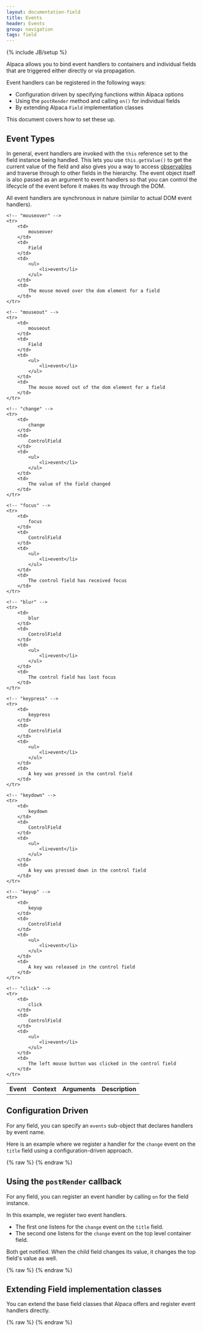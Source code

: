 ```yaml
---
layout: documentation-field
title: Events
header: Events
group: navigation
tags: field
---
```

{% include JB/setup %}

Alpaca allows you to bind event handlers to containers and individual fields that are triggered either
directly or via propagation.

Event handlers can be registered in the following ways:

- Configuration driven by specifying functions within Alpaca options
- Using the ```postRender``` method and calling ```on()``` for individual fields
- By extending Alpaca ```Field``` implementation classes

This document covers how to set these up.

## Event Types

In general, event handlers are invoked with the <code>this</code> reference set to the field instance being handled.
This lets you use <code>this.getValue()</code> to get the current value of the field and also gives you a way to
access <a href="observables.html">observables</a> and traverse through to other fields in the hierarchy.  The
event object itself is also passed as an argument to event handlers so that you can control the lifecycle of the
event before it makes its way through the DOM.

All event handlers are synchronous in nature (similar to actual DOM event handlers).

<table class="table table-bordered">
    <tr>
        <th>Event</th>
        <th>Context</th>
        <th>Arguments</th>
        <th>Description</th>
    </tr>

    <!-- "mouseover" -->
    <tr>
        <td>
            mouseover
        </td>
        <td>
            Field
        </td>
        <td>
            <ul>
                <li>event</li>
            </ul>
        </td>
        <td>
            The mouse moved over the dom element for a field
        </td>
    </tr>

    <!-- "mouseout" -->
    <tr>
        <td>
            mouseout
        </td>
        <td>
            Field
        </td>
        <td>
            <ul>
                <li>event</li>
            </ul>
        </td>
        <td>
            The mouse moved out of the dom element for a field
        </td>
    </tr>

    <!-- "change" -->
    <tr>
        <td>
            change
        </td>
        <td>
            ControlField
        </td>
        <td>
            <ul>
                <li>event</li>
            </ul>
        </td>
        <td>
            The value of the field changed
        </td>
    </tr>

    <!-- "focus" -->
    <tr>
        <td>
            focus
        </td>
        <td>
            ControlField
        </td>
        <td>
            <ul>
                <li>event</li>
            </ul>
        </td>
        <td>
            The control field has received focus
        </td>
    </tr>

    <!-- "blur" -->
    <tr>
        <td>
            blur
        </td>
        <td>
            ControlField
        </td>
        <td>
            <ul>
                <li>event</li>
            </ul>
        </td>
        <td>
            The control field has lost focus
        </td>
    </tr>

    <!-- "keypress" -->
    <tr>
        <td>
            keypress
        </td>
        <td>
            ControlField
        </td>
        <td>
            <ul>
                <li>event</li>
            </ul>
        </td>
        <td>
            A key was pressed in the control field
        </td>
    </tr>

    <!-- "keydown" -->
    <tr>
        <td>
            keydown
        </td>
        <td>
            ControlField
        </td>
        <td>
            <ul>
                <li>event</li>
            </ul>
        </td>
        <td>
            A key was pressed down in the control field
        </td>
    </tr>

    <!-- "keyup" -->
    <tr>
        <td>
            keyup
        </td>
        <td>
            ControlField
        </td>
        <td>
            <ul>
                <li>event</li>
            </ul>
        </td>
        <td>
            A key was released in the control field
        </td>
    </tr>

    <!-- "click" -->
    <tr>
        <td>
            click
        </td>
        <td>
            ControlField
        </td>
        <td>
            <ul>
                <li>event</li>
            </ul>
        </td>
        <td>
            The left mouse button was clicked in the control field
        </td>
    </tr>

</table>


## Configuration Driven

For any field, you can specify an ```events``` sub-object that declares handlers by event name.

Here is an example where we register a handler for the ```change``` event on the ```title``` field using a
configuration-driven approach.

<div id="field1"> </div>
{% raw %}
<script type="text/javascript" id="field1-script">
$("#field1").alpaca({
    "schema": {
        "type": "object",
        "properties": {
            "title": {
                "type": "string"
            }
        }
    },
    "options": {
        "fields": {
            "title": {
                "type": "text",
                "label": "Title",
                "events": {
                    "change": function() {
                        alert("The value was changed to: " + this.getValue());
                    }
                }
            }
        }
    }
});
</script>
{% endraw %}


## Using the ```postRender``` callback

For any field, you can register an event handler by calling ```on``` for the field instance.

In this example, we register two event handlers.

- The first one listens for the ```change``` event on the  ```title``` field.
- The second one listens for the ```change``` event on the top level container field.

Both get notified.  When the child field changes its value, it changes the top field's value as well.

<div id="field2"> </div>
{% raw %}
<script type="text/javascript" id="field2-script">
$("#field2").alpaca({
    "schema": {
        "type": "object",
        "properties": {
            "title": {
                "type": "string"
            }
        }
    },
    "options": {
        "fields": {
            "title": {
                "type": "text",
                "label": "Title"
            }
        }
    },
    "postRender": function(control) {
        control.childrenByPropertyId["title"].on("change", function() {
            alert("The value of title was changed to: " + this.getValue());
        });
    }
});
</script>
{% endraw %}


## Extending Field implementation classes

You can extend the base field classes that Alpaca offers and register event handlers directly.

<div id="field3"> </div>
{% raw %}
<script type="text/javascript" id="field3-script">

// register a 'custom' field implementation
// this extends the text field
$.alpaca.Fields.CustomField = $.alpaca.Fields.TextField.extend({
    getFieldType: function() {
        return "custom";
    },
    onChange: function(e)
    {
        alert("The value of: " + this.name + " was changed to: " + this.getValue());
    }
});
Alpaca.registerFieldClass("custom", Alpaca.Fields.CustomField);
$("#field3").alpaca({
    "schema": {
        "type": "object",
        "properties": {
            "title": {
                "type": "string"
            }
        }
    },
    "options": {
        "fields": {
            "title": {
                "type": "custom",
                "label": "Title"
            }
        }
    }
});
</script>
{% endraw %}

